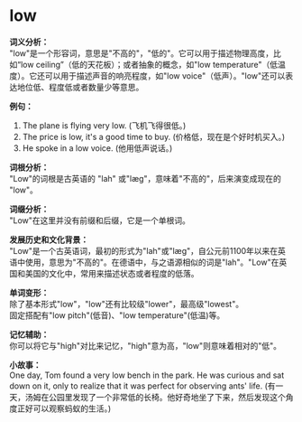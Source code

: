 # low

**词义分析：**  
"low"是一个形容词，意思是"不高的"，"低的"。它可以用于描述物理高度，比如“low ceiling”（低的天花板）；或者抽象的概念，如"low temperature"（低温度）。它还可以用于描述声音的响亮程度，如"low voice"（低声）。"low"还可以表达地位低、程度低或者数量少等意思。

  

**例句：**

  

1.  The plane is flying very low. (飞机飞得很低。)
2.  The price is low, it's a good time to buy. (价格低，现在是个好时机买入。)
3.  He spoke in a low voice. (他用低声说话。)

  

**词根分析：**  
"Low"的词根是古英语的 "lah" 或"læg"，意味着"不高的"，后来演变成现在的 "low"。

  

**词缀分析：**  
"Low"在这里并没有前缀和后缀，它是一个单根词。

  

**发展历史和文化背景：**  
"Low"是一个古英语词，最初的形式为"lah"或"læg"，自公元前1100年以来在英语中使用，意思为"不高的"。在德语中，与之语源相似的词是"lah"。"Low"在英国和美国的文化中，常用来描述状态或者程度的低落。

  

**单词变形：**  
除了基本形式"low"，"low"还有比较级"lower"，最高级"lowest"。  
固定搭配有"low pitch"(低音)、"low temperature"(低温)等。

  

**记忆辅助：**  
你可以将它与"high"对比来记忆，"high"意为高，"low"则意味着相对的"低"。

  

**小故事：**  
One day, Tom found a very low bench in the park. He was curious and sat down on it, only to realize that it was perfect for observing ants' life. (有一天，汤姆在公园里发现了一个非常低的长椅。他好奇地坐了下来，然后发现这个角度正好可以观察蚂蚁的生活。)
